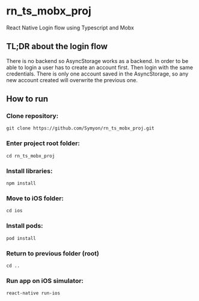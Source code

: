 # rn_ts_mobx_proj
React Native Login flow using Typescript and Mobx

## TL;DR about the login flow
There is no backend so AsyncStorage works as a backend. 
In order to be able to login a user has to create an account first. 
Then login with the same credentials.
There is only one account saved in the AsyncStorage, so any new account created will overwrite the previous one.

## How to run

### Clone repository:
```
git clone https://github.com/Symyon/rn_ts_mobx_proj.git
```
### Enter project root folder:

```
cd rn_ts_mobx_proj
```

### Install libraries:
```
npm install
```

### Move to iOS folder:
```
cd ios
```

### Install pods:
```
pod install
```

### Return to previous folder (root)
```
cd ..
```

### Run app on iOS simulator:
```
react-native run-ios
```
